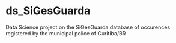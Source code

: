 # ds_SiGesGuarda
Data Science project on the SiGesGuarda database of occurences registered by the municipal police of Curitiba/BR
